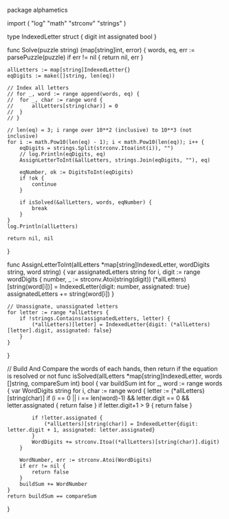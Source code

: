 package alphametics

import (
	"log"
	"math"
	"strconv"
	"strings"
)

type IndexedLetter struct {
	digit      int
	assignated bool
}

func Solve(puzzle string) (map[string]int, error) {
	words, eq, err := parsePuzzle(puzzle)
	if err != nil {
		return nil, err
	}

	allLetters := map[string]IndexedLetter{}
	eqDigits := make([]string, len(eq))

	// Index all letters
	// for _, word := range append(words, eq) {
	// 	for _, char := range word {
	// 		allLetters[string(char)] = 0
	// 	}
	// }

	// len(eq) = 3; i range over 10**2 (inclusive) to 10**3 (not inclusive)
	for i := math.Pow10(len(eq) - 1); i < math.Pow10(len(eq)); i++ {
		eqDigits = strings.Split(strconv.Itoa(int(i)), "")
		// log.Println(eqDigits, eq)
		AssignLetterToInt(&allLetters, strings.Join(eqDigits, ""), eq)

		eqNumber, ok := DigitsToInt(eqDigits)
		if !ok {
			continue
		}

		if isSolved(&allLetters, words, eqNumber) {
			break
		}
	}
	log.Println(allLetters)

	return nil, nil
}

func AssignLetterToInt(allLetters *map[string]IndexedLetter, wordDigits string, word string) {
	var assignatedLetters string
	for i, digit := range wordDigits {
		number, _ := strconv.Atoi(string(digit))
		(*allLetters)[string(word[i])] = IndexedLetter{digit: number, assignated: true}
		assignatedLetters += string(word[i])
	}

	// Unassignate, unassignated letters
	for letter := range *allLetters {
		if !strings.Contains(assignatedLetters, letter) {
			(*allLetters)[letter] = IndexedLetter{digit: (*allLetters)[letter].digit, assignated: false}
		}
	}
}

// Build And Compare the words of each hands, then return if the equation is resolved or not
func isSolved(allLetters *map[string]IndexedLetter, words []string, compareSum int) bool {
	var buildSum int
	for _, word := range words {
		var WordDigits string
		for i, char := range word {
			letter := (*allLetters)[string(char)]
			if (i == 0 || i == len(word)-1) && letter.digit == 0 && letter.assignated {
				return false
			}
			if letter.digit+1 > 9 {
				return false
			}

			if !letter.assignated {
				(*allLetters)[string(char)] = IndexedLetter{digit: letter.digit + 1, assignated: letter.assignated}
			}
			WordDigits += strconv.Itoa((*allLetters)[string(char)].digit)
		}

		WordNumber, err := strconv.Atoi(WordDigits)
		if err != nil {
			return false
		}
		buildSum += WordNumber
	}
	return buildSum == compareSum
}
